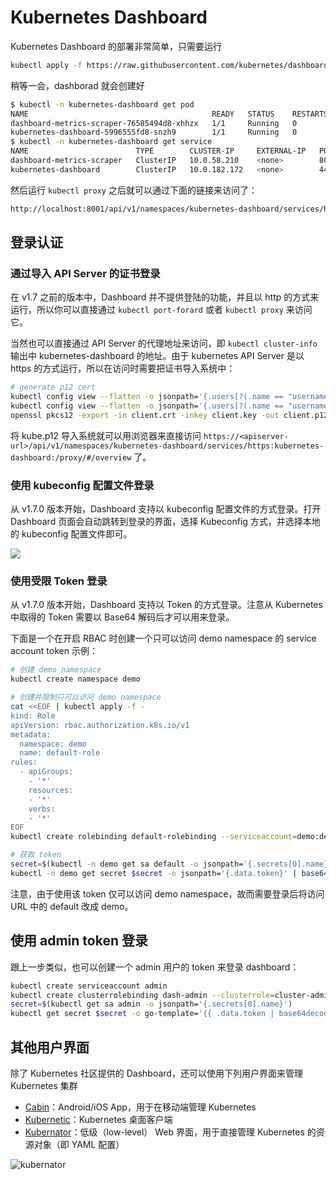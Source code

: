 # Kubernetes Dashboard

Kubernetes Dashboard 的部署非常简单，只需要运行

```sh
kubectl apply -f https://raw.githubusercontent.com/kubernetes/dashboard/v2.0.0-beta8/aio/deploy/recommended.yaml
```

稍等一会，dashborad 就会创建好

```sh
$ kubectl -n kubernetes-dashboard get pod
NAME                                         READY   STATUS    RESTARTS   AGE
dashboard-metrics-scraper-76585494d8-xhhzx   1/1     Running   0          20m
kubernetes-dashboard-5996555fd8-snzh9        1/1     Running   0          20m
$ kubectl -n kubernetes-dashboard get service
NAME                        TYPE        CLUSTER-IP     EXTERNAL-IP   PORT(S)    AGE
dashboard-metrics-scraper   ClusterIP   10.0.58.210    <none>        8000/TCP   20m
kubernetes-dashboard        ClusterIP   10.0.182.172   <none>        443/TCP    20m
```

然后运行 `kubectl proxy` 之后就可以通过下面的链接来访问了：

```sh
http://localhost:8001/api/v1/namespaces/kubernetes-dashboard/services/https:kubernetes-dashboard:/proxy/
```

## 登录认证

### 通过导入 API Server 的证书登录

在 v1.7 之前的版本中，Dashboard 并不提供登陆的功能，并且以 http 的方式来运行，所以你可以直接通过 `kubectl port-forard` 或者 `kubectl proxy` 来访问它。

当然也可以直接通过 API Server 的代理地址来访问，即 `kubectl cluster-info` 输出中 kubernetes-dashboard 的地址。由于 kubernetes API Server 是以 https 的方式运行，所以在访问时需要把证书导入系统中：

```sh
# generate p12 cert
kubectl config view --flatten -o jsonpath='{.users[?(.name == "username")].user.client-key-data}' | base64 -d > client.key
kubectl config view --flatten -o jsonpath='{.users[?(.name == "username")].user.client-certificate-data}' | base64 -d > client.crt
openssl pkcs12 -export -in client.crt -inkey client.key -out client.p12
```

将 kube.p12 导入系统就可以用浏览器来直接访问 `https://<apiserver-url>/api/v1/namespaces/kubernetes-dashboard/services/https:kubernetes-dashboard:/proxy/#/overview` 了。

### 使用 kubeconfig 配置文件登录

从 v1.7.0 版本开始，Dashboard 支持以 kubeconfig 配置文件的方式登录。打开 Dashboard 页面会自动跳转到登录的界面，选择 Kubeconfig 方式，并选择本地的 kubeconfig 配置文件即可。

![](https://user-images.githubusercontent.com/2285385/30416718-8ee657d8-992d-11e7-84c8-9ba5f4c78bb2.png)

### 使用受限 Token 登录

从 v1.7.0 版本开始，Dashboard 支持以 Token 的方式登录。注意从 Kubernetes 中取得的 Token 需要以 Base64 解码后才可以用来登录。

下面是一个在开启 RBAC 时创建一个只可以访问 demo namespace 的 service account token 示例：

```sh
# 创建 demo namespace
kubectl create namespace demo

# 创建并限制只可以访问 demo namespace
cat <<EOF | kubectl apply -f -
kind: Role
apiVersion: rbac.authorization.k8s.io/v1
metadata:
  namespace: demo
  name: default-role
rules:
  - apiGroups:
    - '*'
    resources:
    - '*'
    verbs:
    - '*'
EOF
kubectl create rolebinding default-rolebinding --serviceaccount=demo:default --namespace=demo --role=default-role

# 获取 token
secret=$(kubectl -n demo get sa default -o jsonpath='{.secrets[0].name}')
kubectl -n demo get secret $secret -o jsonpath='{.data.token}' | base64 -d
```

注意，由于使用该 token 仅可以访问 demo namespace，故而需要登录后将访问 URL 中的 default 改成 demo。

## 使用 admin token 登录

跟上一步类似，也可以创建一个 admin 用户的 token 来登录 dashboard：

```sh
kubectl create serviceaccount admin
kubectl create clusterrolebinding dash-admin --clusterrole=cluster-admin --serviceaccount=default:admin
secret=$(kubectl get sa admin -o jsonpath='{.secrets[0].name}')
kubectl get secret $secret -o go-template='{{ .data.token | base64decode }}'
```

## 其他用户界面

除了 Kubernetes 社区提供的 Dashboard，还可以使用下列用户界面来管理 Kubernetes 集群

- [Cabin](https://github.com/bitnami-labs/cabin)：Android/iOS App，用于在移动端管理 Kubernetes
- [Kubernetic](http://kubernetic.com/)：Kubernetes 桌面客户端
- [Kubernator](https://github.com/smpio/kubernator)：低级（low-level） Web 界面，用于直接管理 Kubernetes 的资源对象（即 YAML 配置）

![kubernator](images/kubernator.png)
